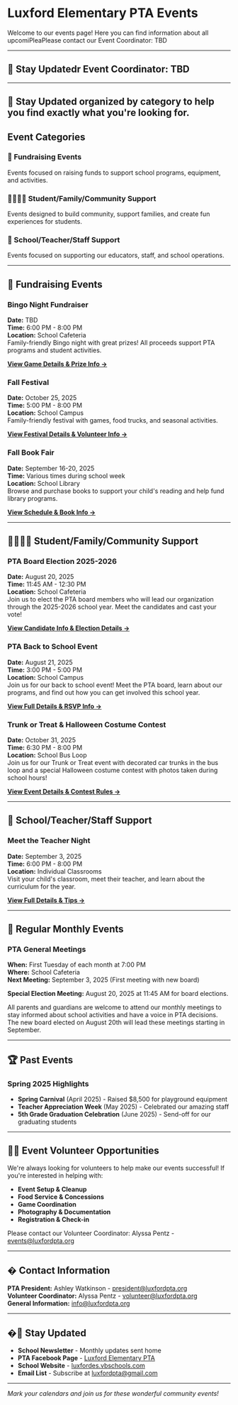 # Luxford Elementary PTA Events

Welcome to our events page! Here you can find information about all upcomiPleaPlease contact our Event Coordinator: TBD

---

## 📢 Stay Updatedr Event Coordinator: TBD

---

## 📢 Stay Updated organized by category to help you find exactly what you're looking for.

## Event Categories

### 🎯 Fundraising Events
Events focused on raising funds to support school programs, equipment, and activities.

### 👨‍👩‍👧‍👦 Student/Family/Community Support
Events designed to build community, support families, and create fun experiences for students.

### 🏫 School/Teacher/Staff Support  
Events focused on supporting our educators, staff, and school operations.

---

## 🎯 Fundraising Events

### Bingo Night Fundraiser
**Date:** TBD  
**Time:** 6:00 PM - 8:00 PM  
**Location:** School Cafeteria  
Family-friendly Bingo night with great prizes! All proceeds support PTA programs and student activities.

**[View Game Details & Prize Info →](bingo-night.md)**

### Fall Festival
**Date:** October 25, 2025  
**Time:** 5:00 PM - 8:00 PM  
**Location:** School Campus  
Family-friendly festival with games, food trucks, and seasonal activities.

**[View Festival Details & Volunteer Info →](fall-festival.md)**

### Fall Book Fair
**Date:** September 16-20, 2025  
**Time:** Various times during school week  
**Location:** School Library  
Browse and purchase books to support your child's reading and help fund library programs.

**[View Schedule & Book Info →](fall-book-fair.md)**

---

## 👨‍👩‍👧‍👦 Student/Family/Community Support

### PTA Board Election 2025-2026
**Date:** August 20, 2025  
**Time:** 11:45 AM - 12:30 PM  
**Location:** School Cafeteria  
Join us to elect the PTA board members who will lead our organization through the 2025-2026 school year. Meet the candidates and cast your vote!

**[View Candidate Info & Election Details →](pta-board-election.md)**

### PTA Back to School Event
**Date:** August 21, 2025  
**Time:** 3:00 PM - 5:00 PM  
**Location:** School Campus  
Join us for our back to school event! Meet the PTA board, learn about our programs, and find out how you can get involved this school year.

**[View Full Details & RSVP Info →](back-to-school-night.md)**

### Trunk or Treat & Halloween Costume Contest
**Date:** October 31, 2025  
**Time:** 6:30 PM - 8:00 PM  
**Location:** School Bus Loop  
Join us for our Trunk or Treat event with decorated car trunks in the bus loop and a special Halloween costume contest with photos taken during school hours!

**[View Event Details & Contest Rules →](trunk-or-treat.md)**

---

## 🏫 School/Teacher/Staff Support

### Meet the Teacher Night
**Date:** September 3, 2025  
**Time:** 6:00 PM - 8:00 PM  
**Location:** Individual Classrooms  
Visit your child's classroom, meet their teacher, and learn about the curriculum for the year.

**[View Full Details & Tips →](meet-the-teacher.md)**

---

## 📅 Regular Monthly Events

### PTA General Meetings
**When:** First Tuesday of each month at 7:00 PM  
**Where:** School Cafeteria  
**Next Meeting:** September 3, 2025 (First meeting with new board)

**Special Election Meeting:** August 20, 2025 at 11:45 AM for board elections.

All parents and guardians are welcome to attend our monthly meetings to stay informed about school activities and have a voice in PTA decisions. The new board elected on August 20th will lead these meetings starting in September.

---

## 🏆 Past Events

### Spring 2025 Highlights
- **Spring Carnival** (April 2025) - Raised $8,500 for playground equipment
- **Teacher Appreciation Week** (May 2025) - Celebrated our amazing staff
- **5th Grade Graduation Celebration** (June 2025) - Send-off for our graduating students

---

## 🙋‍♀️ Event Volunteer Opportunities

We're always looking for volunteers to help make our events successful! If you're interested in helping with:

- **Event Setup & Cleanup**
- **Food Service & Concessions**
- **Game Coordination**
- **Photography & Documentation**
- **Registration & Check-in**

Please contact our Volunteer Coordinator: Alyssa Pentz - [events@luxfordpta.org](mailto:events@luxfordpta.org)

---

## � Contact Information

**PTA President:** Ashley Watkinson - [president@luxfordpta.org](mailto:president@luxfordpta.org)  
**Volunteer Coordinator:** Alyssa Pentz - [volunteer@luxfordpta.org](mailto:volunteer@luxfordpta.org)  
**General Information:** [info@luxfordpta.org](mailto:info@luxfordpta.org)

---

## �📢 Stay Updated

- **School Newsletter** - Monthly updates sent home
- **PTA Facebook Page** - [Luxford Elementary PTA](http://facebook.com/luxfordpta)
- **School Website** - [luxfordes.vbschools.com](https://luxfordes.vbschools.com/)
- **Email List** - Subscribe at [luxfordpta@gmail.com](mailto:luxfordpta@gmail.com)

---

*Mark your calendars and join us for these wonderful community events!*